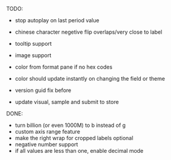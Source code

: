 TODO:
+ stop autoplay on last period value
+ chinese character negetive flip overlaps/very close to label
+ tooltip support
+ image support 
+ color from format pane if no hex codes
+ color should update instantly on changing the field or theme

+ version guid fix before
+ update visual, sample and submit to store

DONE:
+ turn billion (or even 1000M) to b instead of g
+ custom axis range feature
+ make the right wrap for cropped labels optional
+ negative number support
+ if all values are less than one, enable decimal mode
